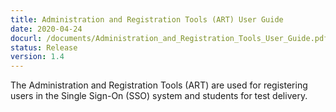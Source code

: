 ```yaml
---
title: Administration and Registration Tools (ART) User Guide
date: 2020-04-24
docurl: /documents/Administration_and_Registration_Tools_User_Guide.pdf
status: Release
version: 1.4
---
```

The Administration and Registration Tools (ART) are used for registering users in the Single Sign-On (SSO) system and students for test delivery. 